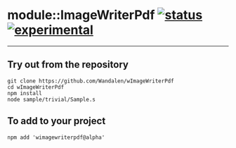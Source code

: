 
# module::ImageWriterPdf  [![status](https://github.com/Wandalen/wImageWriterPdf/workflows/publish/badge.svg)](https://github.com/Wandalen/wImageWriterPdf/actions?query=workflow%3Apublish) [![experimental](https://img.shields.io/badge/stability-experimental-orange.svg)](https://github.com/emersion/stability-badges#experimental)

___

## Try out from the repository
```
git clone https://github.com/Wandalen/wImageWriterPdf
cd wImageWriterPdf
npm install
node sample/trivial/Sample.s
```

## To add to your project
```
npm add 'wimagewriterpdf@alpha'
```




